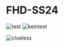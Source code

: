 # FHD-SS24


![test](https://media1.giphy.com/media/v1.Y2lkPTc5MGI3NjExeTlkd2NjbHN5MmYxeXYwaHR2bmV2MHhrM3E1eWFxdnV3M2VrZGF5ciZlcD12MV9pbnRlcm5hbF9naWZfYnlfaWQmY3Q9Zw/cFkiFMDg3iFoI/giphy.webp)
![keintest](https://i.ytimg.com/vi/bDRivMBfC-w/maxresdefault.jpg)

![clueless](https://miro.medium.com/v2/resize:fit:1200/0*tmfbLDU_hIeg0B3B.jpg)

